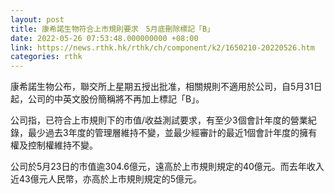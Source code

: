 ```yaml
---
layout: post
title: 康希諾生物符合上市規則要求　5月底刪除標記「B」
date: 2022-05-26 07:53:48.000000000 +08:00
link: https://news.rthk.hk/rthk/ch/component/k2/1650210-20220526.htm
categories: rthk
---
```


康希諾生物公布，聯交所上星期五授出批准，相關規則不適用於公司，自5月31日起，公司的中英文股份簡稱將不再加上標記「B」。

公司指，已符合上市規則下的市值/收益測試要求，有至少3個會計年度的營業紀錄，最少過去3年度的管理層維持不變，並最少經審計的最近1個會計年度的擁有權及控制權維持不變。

公司於5月23日的市值逾304.6億元，遠高於上市規則規定的40億元。而去年收入近43億元人民幣，亦高於上市規則規定的5億元。
